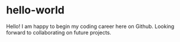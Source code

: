 # hello-world

Hello! I am happy to begin my coding career here on Github. Looking forward to collaborating on future projects. 
